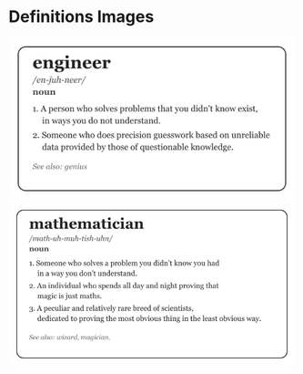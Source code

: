 # Definitions Images

[![engineer](engineer.png)](engineer.png)
[![mathematician](mathematician.png)](mathematician.png)
